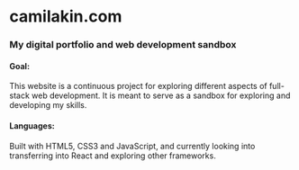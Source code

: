 # camilakin.com
### My digital portfolio and web development sandbox

#### Goal:
This website is a continuous project for exploring different aspects of full-stack web development. It is meant to serve as a sandbox for exploring and developing my skills. 

#### Languages:
Built with HTML5, CSS3 and JavaScript, and currently looking into transferring into React and exploring other frameworks.
